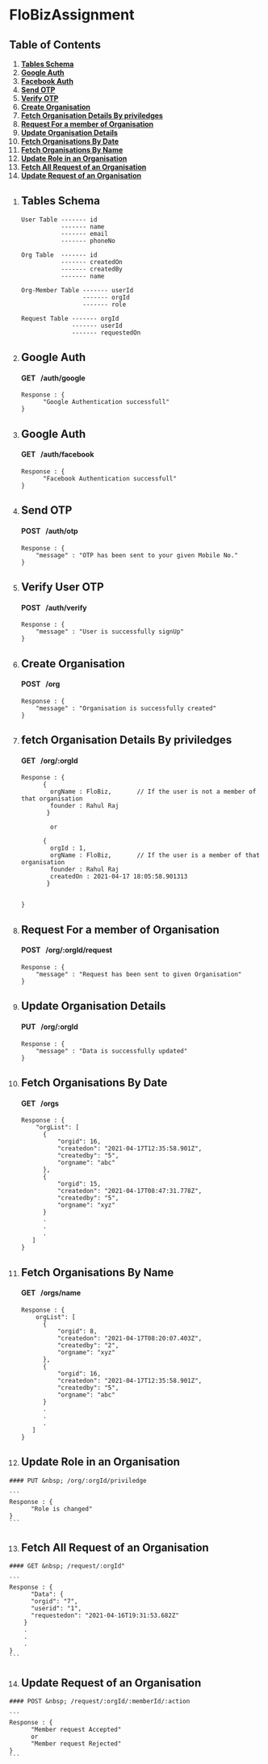 # FloBizAssignment

## Table of Contents

1. **[Tables Schema](#tableschema)**<br>
2. **[Google Auth](#googleauth)**<br>
3. **[Facebook Auth](#facebookauth)**<br>
4. **[Send OTP](#sendotp)**<br>
5. **[Verify OTP](#verifyotp)**<br>
6. **[Create Organisation](#createorg)**<br>
7. **[Fetch Organisation Details By priviledges](#fetchorg)**<br>
8. **[Request For a member of Organisation](#requestorg)**<br>
9. **[Update Organisation Details](#updateorg)**<br>
10. **[Fetch Organisations By Date](#fetchorgbydate)**<br>
11. **[Fetch Organisations By Name](#fetchorgbyname)**<br>
12. **[Update Role in an Organisation](#updaterole)**<br>
13. **[Fetch All Request of an Organisation](#fetchrequest)**<br>
14. **[Update Request of an Organisation](#updaterequest)**<br>



<a name = "tableschema"></a>

1. ## Tables Schema
    
    ```
    User Table ------- id
               ------- name
               ------- email
               ------- phoneNo
               
   Org Table  ------- id
               ------- createdOn
               ------- createdBy
               ------- name
               
   Org-Member Table ------- userId
                     ------- orgId
                     ------- role
                     
   Request Table ------- orgId
                  ------- userId
                  ------- requestedOn
    ```

<a name = "googleauth"></a>

2. ## Google Auth
    #### GET &nbsp; /auth/google
    
    ```    
    Response : {
          "Google Authentication successfull"
    }
    ```
    
<a name = "facebookauth"></a>

3. ## Google Auth
    #### GET &nbsp; /auth/facebook
    
    ```    
    Response : {
          "Facebook Authentication successfull"
    }
    ```


<a name = "sendotp"></a>

4. ## Send OTP
    #### POST &nbsp; /auth/otp
    
    ```   
    Response : {
        "message" : "OTP has been sent to your given Mobile No."
    }
    ```
    


<a name = "verifyotp"></a>

5. ## Verify User OTP
    #### POST &nbsp; /auth/verify
    
    ```   
    Response : {
        "message" : "User is successfully signUp"
    }
    ```
<a name = "createorg"></a>

6. ## Create Organisation
    #### POST &nbsp; /org
    
    ```   
    Response : {
        "message" : "Organisation is successfully created"
    }
    ```
<a name = "fetchorg"></a>

7. ## fetch Organisation Details By priviledges
    #### GET &nbsp; /org/:orgId
    
    ```   
    Response : {
          { 
            orgName : FloBiz,       // If the user is not a member of that organisation 
            founder : Rahul Raj 
           }
            
            or
            
          { 
            orgId : 1,
            orgName : FloBiz,       // If the user is a member of that organisation 
            founder : Rahul Raj
            createdOn : 2021-04-17 18:05:58.901313
           }
            
            
    }
    ```
 <a name = "requestorg"></a>

8. ## Request For a member of Organisation
    #### POST &nbsp; /org/:orgId/request
    
    ```   
    Response : {
        "message" : "Request has been sent to given Organisation"
    }
    ```
 <a name = "updateorg"></a>

9. ## Update Organisation Details
    #### PUT &nbsp; /org/:orgId
    
    ```   
    Response : {
        "message" : "Data is successfully updated"
    }
    ```
 <a name = "fetchorgbydate"></a>

10. ## Fetch Organisations By Date
    #### GET &nbsp; /orgs
    
    ```   
    Response : {
        "orgList": [
          {
              "orgid": 16,
              "createdon": "2021-04-17T12:35:58.901Z",
              "createdby": "5",
              "orgname": "abc"
          },
          {
              "orgid": 15,
              "createdon": "2021-04-17T08:47:31.778Z",
              "createdby": "5",
              "orgname": "xyz"
          }
          .
          .
          .
       ]
    }
    ```
<a name = "fetchorgbyname"></a>

11. ## Fetch Organisations By Name
    #### GET &nbsp; /orgs/name
    
    ```   
    Response : {
        orgList": [
          {
              "orgid": 8,
              "createdon": "2021-04-17T08:20:07.403Z",
              "createdby": "2",
              "orgname": "xyz"
          },
          {
              "orgid": 16,
              "createdon": "2021-04-17T12:35:58.901Z",
              "createdby": "5",
              "orgname": "abc"
          }
          .
          .
          .
       ]
    }
    ```
 <a name = "updaterole"></a>
 
 12. ## Update Role in an Organisation
    #### PUT &nbsp; /org/:orgId/priviledge
    
    ```    
    Response : {
          "Role is changed"
    }
    ```
<a name = "fetchrequest"></a>    
    
 13. ## Fetch All Request of an Organisation
    #### GET &nbsp; /request/:orgId"
    
    ```    
    Response : {
          "Data": {
          "orgid": "7",
          "userid": "1",
          "requestedon": "2021-04-16T19:31:53.682Z"
        }
        .
        .
        .
    }
    ```
 <a name = "updaterequest"></a>
    
 14. ## Update Request of an Organisation
    #### POST &nbsp; /request/:orgId/:memberId/:action
    
    ```    
    Response : {
          "Member request Accepted"
          or
          "Member request Rejected"
    }
    ```
